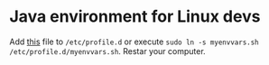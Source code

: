 # Java environment for Linux devs

Add [this](myenvvars.sh) file to `/etc/profile.d` or execute `sudo ln -s myenvvars.sh /etc/profile.d/myenvvars.sh`. Restar your computer.
